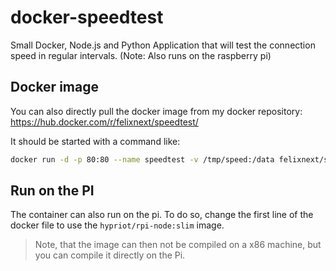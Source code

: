 # docker-speedtest
Small Docker, Node.js and Python Application that will test the connection speed in regular intervals. (Note: Also runs on the raspberry pi)

## Docker image

You can also directly pull the docker image from my docker repository:
https://hub.docker.com/r/felixnext/speedtest/ 

It should be started with a command like:
```bash
docker run -d -p 80:80 --name speedtest -v /tmp/speed:/data felixnext/speedtest:latest
```

## Run on the PI

The container can also run on the pi. To do so, change the first line of the docker file to use the `hypriot/rpi-node:slim` image. 

> Note, that the image can then not be compiled on a x86 machine, but you can compile it directly on the Pi.
